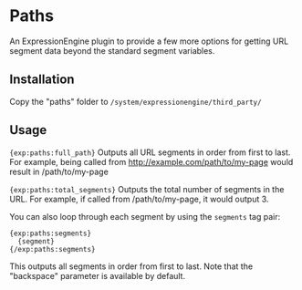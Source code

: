 # Paths

An ExpressionEngine plugin to provide a few more options for getting URL segment data beyond the standard segment variables.


## Installation
Copy the "paths" folder to ```/system/expressionengine/third_party/```


## Usage

```{exp:paths:full_path}```
Outputs all URL segments in order from first to last. For example, being called from http://example.com/path/to/my-page would result in /path/to/my-page

```{exp:paths:total_segments}```
Outputs the total number of segments in the URL. For example, if called from /path/to/my-page, it would output 3.


You can also loop through each segment by using the ```segments``` tag pair:

```
{exp:paths:segments}
  {segment}
{/exp:paths:segments}
```
This outputs all segments in order from first to last. Note that the "backspace" parameter is available by default.
